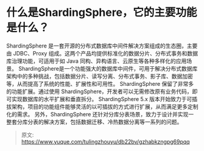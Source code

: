 # 什么是ShardingSphere，它的主要功能是什么？

ShardingSphere 是一套开源的分布式数据库中间件解决方案组成的生态圈，主要由 JDBC、Proxy 组成。这两个产品均提供标准化的数据分片、分布式事务和数据库治理功能，可适用于如 Java 同构、异构语言、云原生等各种多样化的应用场景。
ShardingSphere是一个功能强大的数据库中间件，可用于解决分布式数据库架构中的多种挑战，包括数据分片、读写分离、分布式事务、影子库、数据加密等，从而提高了系统的性能、扩展性和可用性。
ShardingSphere 保留了非常多的功能扩展。通过使用 ShardingSphere，开发者可以无需修改原有业务代码，即可实现数据库的水平扩展和垂直拆分。
ShardingSphere 5.x 版本开始致力于可插拔架构，项目的功能组件能够灵活的以可插拔的方式进行扩展，从而满足更多定制化的需求。
另外，ShardingSphere 还针对分库分表场景，致力于设计并实现一整套分库分表的解决方案，包括数据迁移、冷热数据分离等一系列的问题。


> 原文: <https://www.yuque.com/tulingzhouyu/db22bv/gzhabkzngpg69pqq>
